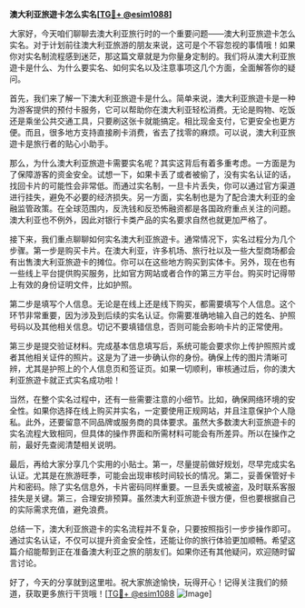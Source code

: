 **澳大利亚旅遊卡怎么实名[[TG💪+ @esim1088](https://t.me/s/esim1088)]**

大家好，今天咱们聊聊去澳大利亚旅行时的一个重要问题——澳大利亚旅遊卡怎么实名。对于计划前往澳大利亚旅游的朋友来说，这可是个不容忽视的事情哦！如果你对实名制流程感到迷茫，那这篇文章就是为你量身定制的。我们将从澳大利亚旅遊卡是什么、为什么要实名、如何实名以及注意事项这几个方面，全面解答你的疑问。

首先，我们来了解一下澳大利亚旅遊卡是什么。简单来说，澳大利亚旅遊卡是一种为游客提供的预付卡服务，它可以帮助你在澳大利亚轻松消费。无论是购物、吃饭还是乘坐公共交通工具，只要刷这张卡就能搞定。相比现金支付，它更安全也更方便。而且，很多地方支持直接刷卡消费，省去了找零的麻烦。可以说，澳大利亚旅遊卡是旅行者的贴心小助手。

那么，为什么澳大利亚旅遊卡需要实名呢？其实这背后有着多重考虑。一方面是为了保障游客的资金安全。试想一下，如果卡丢了或者被偷了，没有实名认证的话，找回卡片的可能性会非常低。而通过实名制，一旦卡片丢失，你可以通过官方渠道进行挂失，避免不必要的经济损失。另一方面，实名制也是为了配合澳大利亚的金融监管政策。在全球范围内，反洗钱和反恐怖融资都是各国政府重点关注的问题。澳大利亚也不例外，因此对银行卡类产品的实名要求自然也就更加严格了。

接下来，我们重点聊聊如何实名澳大利亚旅遊卡。通常情况下，实名过程分为几个步骤。第一步是购买卡片。在澳大利亚，许多机场、旅行社以及一些大型商场都会有出售澳大利亚旅遊卡的摊位。你可以在这些地方购买到实体卡。另外，现在也有一些线上平台提供购买服务，比如官方网站或者合作的第三方平台。购买时记得带上有效的身份证明文件，比如护照。

第二步是填写个人信息。无论是在线上还是线下购买，都需要填写个人信息。这个环节非常重要，因为涉及到后续的实名认证。你需要准确地输入自己的姓名、护照号码以及其他相关信息。切记不要填错信息，否则可能会影响卡片的正常使用。

第三步是提交验证材料。完成基本信息填写后，系统可能会要求你上传护照照片或者其他相关证件的照片。这是为了进一步确认你的身份。确保上传的图片清晰可辨，尤其是护照上的个人信息页和签证页。如果一切顺利，审核通过后，你的澳大利亚旅遊卡就正式实名成功啦！

当然，在整个实名过程中，还有一些需要注意的小细节。比如，确保网络环境的安全性。如果你选择在线上购买并实名，一定要使用正规网站，并且注意保护个人隐私。此外，还要留意不同品牌或服务商的具体要求。虽然大多数澳大利亚旅遊卡的实名流程大致相同，但具体的操作界面和所需材料可能会有所差异。所以在操作之前，最好先查阅清楚相关说明。

最后，再给大家分享几个实用的小贴士。第一，尽量提前做好规划，尽早完成实名认证。尤其是在旅游旺季，可能会出现审核时间较长的情况。第二，妥善保管好卡片和密码。除了实名信息外，卡片密码同样重要。一旦丢失或被盗，及时联系客服挂失是关键。第三，合理安排预算。虽然澳大利亚旅遊卡很方便，但也要根据自己的实际需求充值，避免浪费。

总结一下，澳大利亚旅遊卡的实名流程并不复杂，只要按照指引一步步操作即可。通过实名认证，不仅可以提升资金安全性，还能让你的旅行体验更加顺畅。希望这篇介绍能帮到正在准备澳大利亚之旅的朋友们。如果你还有其他疑问，欢迎随时留言讨论。

好了，今天的分享就到这里啦。祝大家旅途愉快，玩得开心！记得关注我们的频道，获取更多旅行干货哦！[[TG💪+ @esim1088](https://t.me/s/esim1088) ![Image](https://i.postimg.cc/4NQfJmqS/Snipaste-2025-05-13-00-14-12.png)]